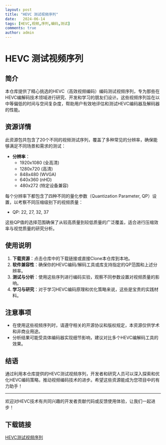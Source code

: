```yaml
---
layout: post
title: "HEVC 测试视频序列"
date:   2024-06-14
tags: [HEVC,视频,序列,编码,测试]
comments: true
author: admin
---
```

# HEVC 测试视频序列

## 简介

本仓库提供了精心挑选的HEVC（高效视频编码）编码测试视频序列，专为那些在HEVC编解码技术领域进行研究、开发和学习的朋友们设计。这些视频序列旨在以中等偏低的时间与空间复杂度，帮助用户有效地评估和测试HEVC编码器及解码器的性能。

## 资源详情

此资源包共包含了20个不同的视频测试序列，覆盖了多种常见的分辨率，确保能够满足不同场景和需求的测试：

- **分辨率**：
  - 1920x1080 (全高清)
  - 1280x720 (高清)
  - 848x480 (WVGA)
  - 640x360 (nHD)
  - 480x272 (特定设备兼容)

每个分辨率下都包含了四种不同的量化参数（Quantization Parameter, QP）设置，以考察不同压缩级别下的视频质量：

- QP: 22, 27, 32, 37

这些QP值的选择范围确保了从较高质量到较低质量的广泛覆盖，适合进行压缩效率与视觉质量的研究分析。

## 使用说明

1. **下载资源**：点击仓库中的下载链接或直接Clone本仓库到本地。
2. **软件兼容性**：确保你的HEVC编码/解码工具或库支持指定的QP范围和上述分辨率。
3. **测试与分析**：使用这些序列进行编码实验，观察不同参数设置对视频质量的影响。
4. **学习与研究**：对于学习HEVC编码原理和优化策略来说，这些是宝贵的实践材料。

## 注意事项

- 在使用这些视频序列时，请遵守相关的开源协议和版权规定，本资源仅供学术和非商业用途。
- 分析结果可能受具体编码器实现细节影响，建议对比多个HEVC编解码工具的效果。

## 结语

通过利用本仓库提供的HEVC测试视频序列，开发者和研究人员可以深入探索和优化HEVC编码策略，推动视频编码技术的进步。希望这些资源能成为您项目中的有力助手！

---

欢迎对HEVC技术有共同兴趣的开发者贡献代码或反馈使用体验，让我们一起进步！

## 下载链接

[HEVC测试视频序列](https://pan.quark.cn/s/ed436fdff31a)